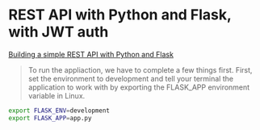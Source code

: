 # REST API with Python and Flask, with JWT auth

[Building a simple REST API with Python and Flask](https://medium.com/@onejohi/building-a-simple-rest-api-with-python-and-flask-b404371dc699)

> To run the appliaction, we have to complete a few things first. First, set the environment to development and tell your terminal the application to work with by exporting the FLASK_APP environment variable in Linux.
```bash
export FLASK_ENV=development
export FLASK_APP=app.py
```
